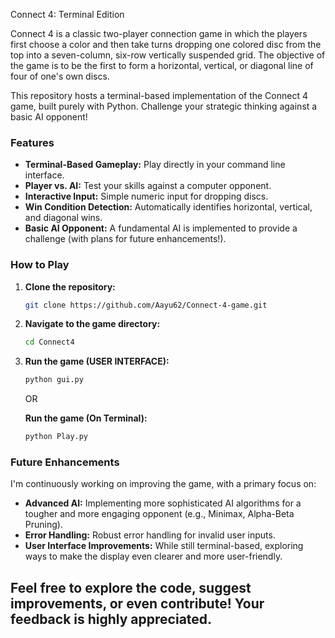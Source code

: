 Connect 4: Terminal Edition

Connect 4 is a classic two-player connection game in which the players first choose a color and then take turns dropping one colored disc from the top into a seven-column, six-row vertically suspended grid. The objective of the game is to be the first to form a horizontal, vertical, or diagonal line of four of one's own discs.

This repository hosts a terminal-based implementation of the Connect 4 game, built purely with Python. Challenge your strategic thinking against a basic AI opponent!

### Features

* **Terminal-Based Gameplay:** Play directly in your command line interface.
* **Player vs. AI:** Test your skills against a computer opponent.
* **Interactive Input:** Simple numeric input for dropping discs.
* **Win Condition Detection:** Automatically identifies horizontal, vertical, and diagonal wins.
* **Basic AI Opponent:** A fundamental AI is implemented to provide a challenge (with plans for future enhancements!).

### How to Play

1.  **Clone the repository:**
    ```bash
    git clone https://github.com/Aayu62/Connect-4-game.git
    ```

2.  **Navigate to the game directory:**
    ```bash
    cd Connect4
    ```

3.  **Run the game (USER INTERFACE):**
    ```bash
    python gui.py
    ```
    OR
    
    **Run the game (On Terminal):**
    ```bash
    python Play.py
    ```
    
    
### Future Enhancements

I'm continuously working on improving the game, with a primary focus on:

* **Advanced AI:** Implementing more sophisticated AI algorithms for a tougher and more engaging opponent (e.g., Minimax, Alpha-Beta Pruning).
* **Error Handling:** Robust error handling for invalid user inputs.
* **User Interface Improvements:** While still terminal-based, exploring ways to make the display even clearer and more user-friendly.

Feel free to explore the code, suggest improvements, or even contribute! Your feedback is highly appreciated.
---

